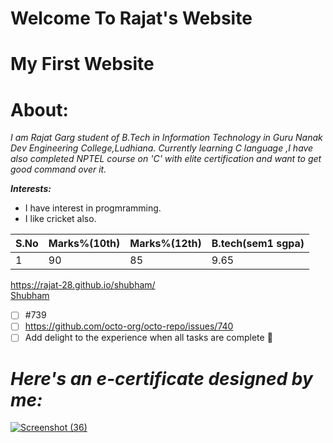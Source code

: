 
# Welcome To Rajat's Website
# My First Website
# About:
*I am Rajat Garg student of B.Tech in Information Technology in Guru Nanak Dev Engineering College,Ludhiana.
Currently learning C language ,I have also completed NPTEL course on 'C' with elite certification and want to get good command over it.*

***Interests:***
- I have interest in progmramming.
- I like cricket also.

| S.No  | Marks%(10th) | Marks%(12th)|B.tech(sem1 sgpa)|
|---------|-----|----------|----------|
|1 |90|85 |9.65|

https://rajat-28.github.io/shubham/    
[Shubham](https://rajat-28.github.io/shubham/) 
- [ ] #739
- [ ] https://github.com/octo-org/octo-repo/issues/740
- [ ] Add delight to the experience when all tasks are complete :tada:

# ***Here's an e-certificate designed by me:***
[![Screenshot (36)](https://user-images.githubusercontent.com/106760085/171922252-c906e359-720b-4e5a-939e-c51fad6cf880.png)](www.google.com)

